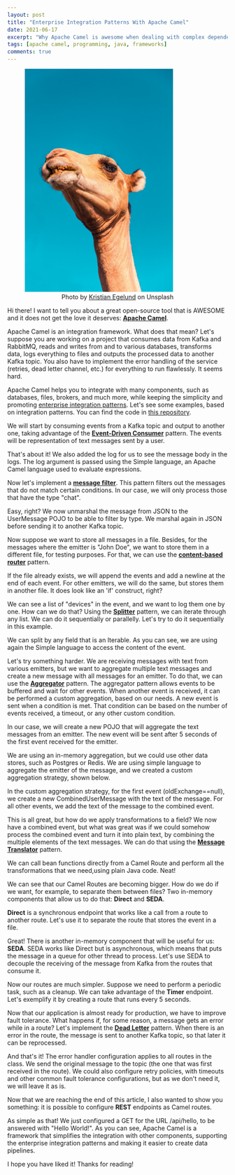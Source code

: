 ```yaml
---
layout: post
title: "Enterprise Integration Patterns With Apache Camel"
date: 2021-06-17
excerpt: "Why Apache Camel is awesome when dealing with complex dependencies"
tags: [apache camel, programming, java, frameworks]
comments: true
---
```


<figure>
    <a href="/assets/img/camel/camel.jpeg"><img src="/assets/img/camel/camel.jpeg" style="max-width: 80%"></a>
    <figcaption style="text-align: center">Photo by <a href="https://unsplash.com/@kristianegelund" target="_blank">Kristian Egelund</a> on Unsplash</figcaption>
</figure>


Hi there! I want to tell you about a great open-source tool that is AWESOME and it does not get the love it deserves: **[Apache Camel](https://camel.apache.org/)**.

Apache Camel is an integration framework. What does that mean? Let's suppose you are working on a project that consumes data from Kafka and RabbitMQ, reads and writes from and to various databases, transforms data, logs everything to files and outputs the processed data to another Kafka topic. You also have to implement the error handling of the service (retries, dead letter channel, etc.) for everything to run flawlessly. It seems hard.

Apache Camel helps you to integrate with many components, such as databases, files, brokers, and much more, while keeping the simplicity and promoting [enterprise integration patterns](https://www.enterpriseintegrationpatterns.com/patterns/messaging/). Let's see some examples, based on integration patterns. You can find the code in [this repository](https://github.com/diogodanielsoaresferreira/apache_camel_demo).

We will start by consuming events from a Kafka topic and output to another one, taking advantage of the **[Event-Driven Consumer](https://www.enterpriseintegrationpatterns.com/patterns/messaging/EventDrivenConsumer.html)** pattern. The events will be representation of text messages sent by a user.

<script src="https://gist.github.com/diogodanielsoaresferreira/0cdbb84d9a038679091c07ae7e5e5387.js"></script>


<script src="https://gist.github.com/diogodanielsoaresferreira/0591c76be64e9b131328ad15e2aa771b.js"></script>


That's about it! We also added the log for us to see the message body in the logs. The log argument is passed using the Simple language, an Apache Camel language used to evaluate expressions.

Now let's implement a **[message filter](https://www.enterpriseintegrationpatterns.com/patterns/messaging/Filter.html)**. This pattern filters out the messages that do not match certain conditions. In our case, we will only process those that have the type "chat".

<script src="https://gist.github.com/diogodanielsoaresferreira/e09cdb48d69e76ab1cb10c4af4bc6104.js"></script>

Easy, right? We now unmarshal the message from JSON to the UserMessage POJO to be able to filter by type. We marshal again in JSON before sending it to another Kafka topic.

<script src="https://gist.github.com/diogodanielsoaresferreira/0f871fea43680f80ee14406c74e0450e.js"></script>

Now suppose we want to store all messages in a file. Besides, for the messages where the emitter is "John Doe", we want to store them in a different file, for testing purposes. For that, we can use the **[content-based router](https://www.enterpriseintegrationpatterns.com/patterns/messaging/ContentBasedRouter.html)** pattern.

<script src="https://gist.github.com/diogodanielsoaresferreira/35e23fd77e0c7eba5490b3b4b89f95d2.js"></script>

If the file already exists, we will append the events and add a newline at the end of each event. For other emitters, we will do the same, but stores them in another file. It does look like an 'if' construct, right?

We can see a list of "devices" in the event, and we want to log them one by one. How can we do that? Using the **[Splitter](https://www.enterpriseintegrationpatterns.com/patterns/messaging/Sequencer.html)** pattern, we can iterate through any list. We can do it sequentially or parallelly. Let's try to do it sequentially in this example.

<script src="https://gist.github.com/diogodanielsoaresferreira/09fa1bef4dfeb39f97fc6ce8258177e8.js"></script>

We can split by any field that is an Iterable. As you can see, we are using again the Simple language to access the content of the event.

Let's try something harder. We are receiving messages with text from various emitters, but we want to aggregate multiple text messages and create a new message with all messages for an emitter. To do that, we can use the **[Aggregator](https://www.enterpriseintegrationpatterns.com/patterns/messaging/Aggregator.html)** pattern. The aggregator pattern allows events to be buffered and wait for other events. When another event is received, it can be performed a custom aggregation, based on our needs. A new event is sent when a condition is met. That condition can be based on the number of events received, a timeout, or any other custom condition.

In our case, we will create a new POJO that will aggregate the text messages from an emitter. The new event will be sent after 5 seconds of the first event received for the emitter.

<script src="https://gist.github.com/diogodanielsoaresferreira/c008156c4f83f1e3c6e7b7aaf90b9546.js"></script>

We are using an in-memory aggregation, but we could use other data stores, such as Postgres or Redis. We are using simple language to aggregate the emitter of the message, and we created a custom aggregation strategy, shown below.

In the custom aggregation strategy, for the first event (oldExchange==null), we create a new CombinedUserMessage with the text of the message. For all other events, we add the text of the message to the combined event.

<script src="https://gist.github.com/diogodanielsoaresferreira/718f4cd50a4d534f9cb165d00fae44d1.js"></script>

This is all great, but how do we apply transformations to a field? We now have a combined event, but what was great was if we could somehow process the combined event and turn it into plain text, by combining the multiple elements of the text messages. We can do that using the **[Message Translator](https://www.enterpriseintegrationpatterns.com/patterns/messaging/MessageTranslator.html)** pattern.

<script src="https://gist.github.com/diogodanielsoaresferreira/3e1ab2d97d959d852f8585242d2a0448.js"></script>

<script src="https://gist.github.com/diogodanielsoaresferreira/c7a1ed32df2606f554a1a752a228bb76.js"></script>

We can call bean functions directly from a Camel Route and perform all the transformations that we need,using plain Java code. Neat!

We can see that our Camel Routes are becoming bigger. How do we do if we want, for example, to separate them between files? Two in-memory components that allow us to do that: **Direct** and **SEDA**.

**Direct** is a synchronous endpoint that works like a call from a route to another route. Let's use it to separate the route that stores the event in a file.

<script src="https://gist.github.com/diogodanielsoaresferreira/a68c674081b169fc5f575a81f846fd19.js"></script>

Great! There is another in-memory component that will be useful for us: **SEDA**. SEDA works like Direct but is asynchronous, which means that puts the message in a queue for other thread to process. Let's use SEDA to decouple the receiving of the message from Kafka from the routes that consume it.

<script src="https://gist.github.com/diogodanielsoaresferreira/09731355e56b2a12378237549b44c583.js"></script>

Now our routes are much simpler. Suppose we need to perform a periodic task, such as a cleanup. We can take advantage of the **Timer** endpoint. Let's exemplify it by creating a route that runs every 5 seconds.

<script src="https://gist.github.com/diogodanielsoaresferreira/3c17f8dbf10065f55fced89e0638c51c.js"></script>

Now that our application is almost ready for production, we have to improve fault tolerance. What happens if, for some reason, a message gets an error while in a route? Let's implement the **[Dead Letter](https://www.enterpriseintegrationpatterns.com/patterns/messaging/DeadLetterChannel.html)** pattern. When there is an error in the route, the message is sent to another Kafka topic, so that later it can be reprocessed.

<script src="https://gist.github.com/diogodanielsoaresferreira/6bc2f0623d14fe37058073d6846d95ff.js"></script>

And that's it! The error handler configuration applies to all routes in the class. We send the original message to the topic (the one that was first received in the route). We could also configure retry policies, with timeouts and other common fault tolerance configurations, but as we don't need it, we will leave it as is.

Now that we are reaching the end of this article, I also wanted to show you something: it is possible to configure **REST** endpoints as Camel routes.

<script src="https://gist.github.com/diogodanielsoaresferreira/4993e2d298b912e222f586237f5bc783.js"></script>

As simple as that! We just configured a GET for the URL /api/hello, to be answered with "Hello World!".
As you can see, Apache Camel is a framework that simplifies the integration with other components, supporting the enterprise integration patterns and making it easier to create data pipelines.

I hope you have liked it! Thanks for reading!
